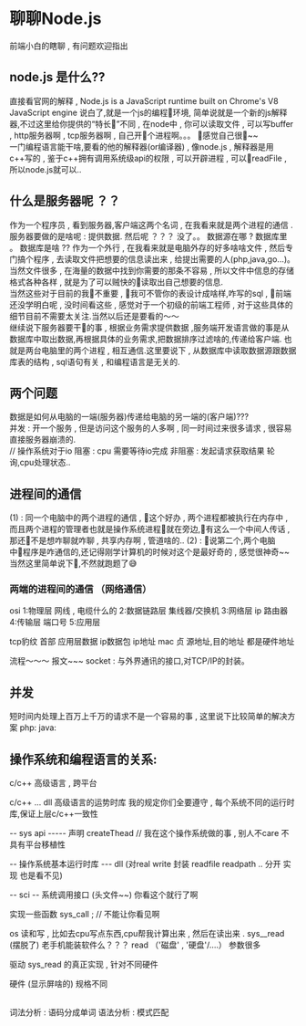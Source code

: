 # 聊聊Node.js
前端小白的瞎聊 , 有问题欢迎指出
## node.js 是什么?? 
直接看官网的解释 , Node.js is a JavaScript runtime built on Chrome's V8 JavaScript engine
说白了,就是一个js的编程环境, 简单说就是一个新的js解释器,不过这里给你提供的“特长”不同 , 在node中 , 你可以读取文件 , 可以写buffer , http服务器啊 , tcp服务器啊 , 自己开个进程啊。。。 感觉自己很🐂~~ </br>
一门编程语言能干啥,要看的他的解释器(or编译器) , 像node.js , 解释器是用c++写的 , 鉴于c++拥有调用系统级api的权限 , 可以开辟进程 , 可以readFile , 所以node.js就可以..
## 什么是服务器呢 ？？
作为一个程序员 , 看到服务器,客户端这两个名词 , 在我看来就是两个进程的通信 .</br>
服务器要做的是啥呢 : 提供数据. 然后呢 ？？？ 没了。。 
数据源在哪 ? 数据库里 。 
数据库是啥 ??  作为一个外行 , 在我看来就是电脑外存的好多啥啥文件 , 然后专门搞个程序 , 去读取文件把想要的信息读出来 , 给提出需要的人(php,java,go...)。当然文件很多 , 在海量的数据中找到你需要的那条不容易 , 所以文件中信息的存储格式各种各样 , 就是为了可以贼快的读取出自己想要的信息.</br>
当然这些对于目前的我不重要 , 我可不管你的表设计成啥样,咋写的sql , 前端还没学明白呢 , 没时间看这些 , 感觉对于一个初级的前端工程师 , 对于这些具体的细节目前不需要太关注.当然以后还是要看的～～</br>
继续说下服务器要干的事 , 根据业务需求提供数据 ,服务端开发语言做的事是从数据库中取出数据,再根据具体的业务需求,把数据排序过滤啥的,传递给客户端.
也就是两台电脑里的两个进程 , 相互通信.这里要说下 , 从数据库中读取数据源跟数据库表的结构 , sql语句有关 , 和编程语言是无关的.</br>
## 两个问题
数据是如何从电脑的一端(服务器)传递给电脑的另一端的(客户端)???</br>
并发 : 开一个服务 , 但是访问这个服务的人多啊 , 同一时间过来很多请求 , 很容易直接服务器崩溃的.</br>
//
操作系统对于io
阻塞 : cpu 需要等待io完成 
非阻塞 : 发起请求获取结果 轮询,cpu处理状态..
## 进程间的通信
(1) : 同一个电脑中的两个进程的通信 , 这个好办 , 两个进程都被执行在内存中 , 而且两个进程的管理者也就是操作系统进程就在旁边,有这么一个中间人传话 , 那还不是想咋聊就咋聊 , 共享内存啊 , 管道啥的..
(2) : 说第二个,两个电脑中程序是咋通信的,还记得刚学计算机的时候对这个是最好奇的 , 感觉很神奇~~ 
当然这里简单说下,不然就跑题了😅 
### 两端的进程间的通信 （网络通信）
osi
1:物理层 网线 , 电缆什么的 
2:数据链路层 集线器/交换机 
3:网络层 ip 路由器
4:传输层 端口号
5:应用层 

tcp豹纹   首部 应用层数据
ip数据包  ip地址
mac 贞 源地址,目的地址 都是硬件地址 

流程～～～
报文~~~
socket : 与外界通讯的接口,对TCP/IP的封装。
## 并发 
短时间内处理上百万上千万的请求不是一个容易的事 , 这里说下比较简单的解决方案
php:
java:

## 操作系统和编程语言的关系:
c/c++ 高级语言 , 跨平台

c/c++ ... dll  高级语言的运势时库 我的规定你们全要遵守 , 每个系统不同的运行时库,保证上层c/c++一致性 

-- sys api ----- 声明 createThead // 我在这个操作系统做的事 , 别人不care 不具有平台移植性

-- 操作系统基本运行时库 --- dll (对real write 封装 readfile readpath .. 分开 实现 也是看不见)

--   sci                           -- 系统调用接口 (头文件~~) 你看这个就行了啊 

实现一些函数 sys_call ; // 不能让你看见啊 

os  读和写 , 比如去cpu写点东西,cpu帮我计算出来 , 然后在读出来 . sys__read (摆脱了) 老手机能装软件么？？？ read （'磁盘' , '硬盘'/....） 参数很多

驱动 sys_read 的真正实现 , 针对不同硬件 

硬件 (显示屏啥的)   规格不同
## 
词法分析 : 语码分成单词
语法分析 : 模式匹配



